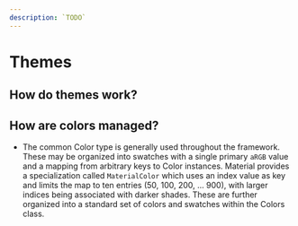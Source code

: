 ```yaml
---
description: `TODO`
---
```


# Themes


## How do themes work?


## How are colors managed?

* The common Color type is generally used throughout the framework. These may be organized into swatches with a single primary `aRGB` value and a mapping from arbitrary keys to Color instances. Material provides a specialization called `MaterialColor` which uses an index value as key and limits the map to ten entries \(50, 100, 200, ... 900\), with larger indices being associated with darker shades. These are further organized into a standard set of colors and swatches within the Colors class.

